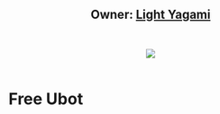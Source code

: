 <h2 align="center"><b>Owner: <a href="https://telegram.dog/LightYagami28">Light Yagami</a></b></h2>
<br>
<p align="center">
   <a href="https://github.com/Falcone8/Userbot"><img src="https://github.com/Falcone8/Userbot-Telegram-Free/blob/master/images"> <alt="Free Ubot" width=800></a>
   <br>
   <br>
</p>
<h1>Free Ubot</h1>
